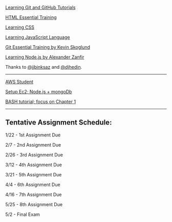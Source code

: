 [Learning Git and GitHub
Tutorials](https://www.lynda.com/Git-tutorials/Up-Running-Git-GitHub/409275-2.html)

[HTML Essential
Training](https://www.lynda.com/Web-Development-tutorials/HTML-Essential-Training/170427-2.html)

[Learning
CSS](https://www.lynda.com/CSS-tutorials/CSS-Fundamentals/417645-2.html)

[Learning JavaScript
Language](https://www.lynda.com/JavaScript-tutorials/Introducing-JavaScript-Language/123563-2.html)

[Git Essential Training by Kevin
Skoglund](https://www.lynda.com/Git-tutorials/Git-Essential-Training/100222-2.html?srchtrk=index%3a1%0alinktypeid%3a2%0aq%3agit+essential+training%0apage%3a1%0as%3arelevance%0asa%3atrue%0aproducttypeid%3a2)

[Learning Node.js by Alexander
Zanfir](https://www.lynda.com/Node-js-tutorials/Learning-Node-js/612195-2.html)

Thanks to [@jjbinksaz](https://github.com/jjbinksaz) and [@djhedin](https://github.com/djhedin).

<hr>


[AWS Student](https://www.awseducate.com/Registration)

[Setup Ec2; Node.js + mongoDb](https://gist.github.com/tejaswigowda/f289e9bff13d152876e8d4b3281142f8)

[BASH tutorial; focus on Chapter 1](https://www.tldp.org/LDP/Bash-Beginners-Guide/html/Bash-Beginners-Guide.html)

<hr>

## Tentative Assignment Schedule:

1/22 - 1st Assignment Due

2/7 - 2nd Assignment Due

2/26 - 3rd Assignment Due

3/12 - 4th Assignment Due

3/21 - 5th Assignment Due

4/4 - 6th Assignment Due

4/16 - 7th Assignment Due

5/25 - 8th Assignment Due

5/2 - Final Exam


